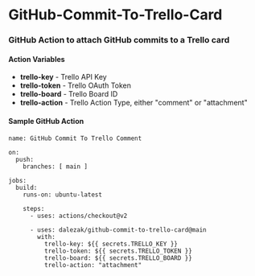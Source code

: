# GitHub-Commit-To-Trello-Card
### GitHub Action to attach GitHub commits to a Trello card

#### Action Variables
- **trello-key** - Trello API Key
- **trello-token** - Trello OAuth Token
- **trello-board** - Trello Board ID
- **trello-action** - Trello Action Type, either "comment" or "attachment"

#### Sample GitHub Action
```
name: GitHub Commit To Trello Comment

on:
  push:
    branches: [ main ]

jobs:
  build:
    runs-on: ubuntu-latest

    steps:
      - uses: actions/checkout@v2

      - uses: dalezak/github-commit-to-trello-card@main
        with:
          trello-key: ${{ secrets.TRELLO_KEY }}
          trello-token: ${{ secrets.TRELLO_TOKEN }}
          trello-board: ${{ secrets.TRELLO_BOARD }}
          trello-action: "attachment"
```          